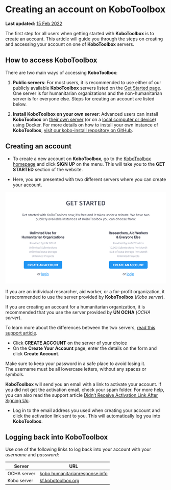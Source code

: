 # Creating an account on KoboToolbox

**Last updated:**
<a href="https://github.com/kobotoolbox/docs/blob/e89f5ef3a5fe530fda28f196c8ab88cbcf5586b3/source/creating_account.md" class="reference">15
Feb 2022</a>

The first step for all users when getting started with **KoboToolbox** is to
create an account. This article will guide you through the steps on creating and
accessing your account on one of **KoboToolbox** servers.

## How to access KoboToolbox

There are two main ways of accessing **KoboToolbox**:

1. **Public servers**: For most users, it is recommended to use either of our
   publicly available **KoboToolbox** servers listed on the
   [Get Started page](https://www.kobotoolbox.org/#sign-up). One server is for
   humanitarian organizations and the non-humanitarian server is for everyone
   else. Steps for creating an account are listed below.

2. **Install KoboToolbox on your own server**: Advanced users can install
   **KoboToolbox** on [their own server](kobo_your_servers.md) (or on a
   [local computer or device](kobo_local_computer.md)) using Docker. For more
   details on how to install your own instance of **KoboToolbox**,
   [visit our kobo-install repository on GitHub](https://github.com/kobotoolbox/kobo-install).

## Creating an account

-   To create a new account on **KoboToolbox**, go to the
    [KoboToolbox homepage](https://kobotoolbox.org) and click **SIGN UP** on the
    menu. This will take you to the **GET STARTED** section of the website.

-   Here, you are presented with two different servers where you can create your
    account.

![KoboToolbox servers](images/creating_account/servers.png)

If you are an individual researcher, aid worker, or a for-profit organization,
it is recommended to use the server provided by **KoboToolbox** (_Kobo server_).

If you are creating an account for a humanitarian organization, it is
recommended that you use the server provided by **UN OCHA** (_OCHA server_).

<p class="note">
  To learn more about the differences between the two servers,
  <a href="server.html" class="reference">read this support article</a>.
</p>

-   Click **CREATE ACCOUNT** on the server of your choice
-   On the **Create Your Account** page, enter the details on the form and click
    **Create Account**.

<p class="note">
  Make sure to keep your password in a safe place to avoid losing it. <br />
  The username must be all lowercase letters, without any spaces or symbols.
</p>

**KoboToolbox** will send you an email with a link to activate your account. If
you did not get the activation email, check your spam folder. For more help, you
can also read the support article
[Didn’t Receive Activation Link After Signing Up](activation_link.md).

-   Log in to the email address you used when creating your account and click
    the activation link sent to you. This will automatically log you into
    **KoboToolbox**.

## Logging back into KoboToolbox

Use one of the following links to log back into your account with your
_username_ and _password_:

| Server      | URL                                                                                                   |
| ----------- | ----------------------------------------------------------------------------------------------------- |
| OCHA server | <a href="https://kobo.humanitarianresponse.info" class="reference">kobo.humanitarianresponse.info</a> |
| Kobo server | <a href="https://kf.kobotoolbox.org" class="reference">kf.kobotoolbox.org</a>                         |
